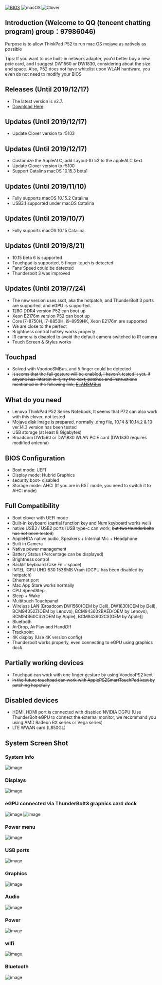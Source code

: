 [![BIOS](https://img.shields.io/badge/BIOS-1.31-brightgreen.svg)](https://pcsupport.lenovo.com/us/en/products/LAPTOPS-AND-NETBOOKS/THINKPAD-P-SERIES-LAPTOPS/THINKPAD-P52-TYPE-20M9-20MA/20M9/downloads/DS504024)
![macOS](https://img.shields.io/badge/macOS-10.15.3-orange.svg)
![Clover](https://img.shields.io/badge/Clover-r5103-yellowgreen.svg)
## Introduction (Welcome to QQ (tencent chatting program) group：97986046)
Purpose is to allow ThinkPad P52 to run mac OS mojave as natively as possible

Tips: If you want to use built-in network adapter, you'd better buy a new pcie card, and I suggest DW1560 or DW1830, considering about the size and space. Also, P52 does not have whitelist upon WLAN hardware, you even do not need to modify your BIOS

## Releases (Until 2019/12/17)
- The latest version is v2.7.
- [Download Here](https://github.com/liuyishengalan/ThinkPad-P52-Hackintosh-10.15.x/releases/download/2.8/EFI.zip)

## Updates (Until 2019/12/17)
- Update Clover version to r5103

## Updates (Until 2019/12/17)
- Customize the AppleALC, add Layout-ID 52 to the appleALC kext.
- Update Clover version to r5100
- Support Catalina macOS 10.15.3 beta1

## Updates (Until 2019/11/10)
- Fully supports macOS 10.15.2 Catalina
- USB3.1 supported under macOS Catalina
## Updates (Until 2019/10/7)
- Fully supports macOS 10.15 Catalina
## Updates (Until 2019/8/21)
- 10.15 beta 6 is supported
- Touchpad is supported, 5 finger-touch is detected
- Fans Speed could be detected
- Thunderbolt 3 was improved

## Updates (Until 2019/7/24)
- The new version uses ssdt, aka the hotpatch, and ThunderBolt 3 ports are supported, and eGPU is supported.
- 128G DDR4 version P52 can boot up
- Xeon E2176m version P52 can boot up
- Core i7-8750H, i7-8850H, i9-8959HK, Xeon E2176m are supported
- We are close to the perfect
- Brightness control hotkey works properly
- IR camera is disabled to avoid the default camera switched to IR camera
- Touch Screen & Stylus works

## Touchpad
- Solved with VoodooSMBus, and 5 finger could be detected
- ~~It seems that the full gesture will be enabled, I haven't tested it yet. If anyone has interest in it, try the kext, patches and instructions mentioned in the following link, [ELANSMBus](https://github.com/gokula/ELANSMBus)~~
## What do you need
- Lenovo ThinkPad P52 Series Notebook, It seems that P72 can also work with this clover, not tested
- Mojave disk image is prepared, normally .dmg file, 10.14 & 10.14.2 & 10 ver.14.3 version has been tested
- USB storage (at least 8 Gigabytes)
- Broadcom DW1560 or DW1830 WLAN PCIE card (DW1830 requires modified antenna)

## BIOS Configuration
- Boot mode: UEFI
- Display mode: Hubrid Graphics
- security boot- disabled
- Storage mode: AHCI (If you are in RST mode, you need to switch it to AHCI mode)

## Full Compatibility
- Boot clover with UEFI mode
- Built-in keyboard (partial function key and Num keyboard works well)
- native USB3 / USB2 ports (USB type-c can work, ~~but two thunderbolts has not been tested~~)
- AppleHDA native audio, Speakers + Internal Mic + Headphone
- Built in Camera
- Native power management
- Battery Status (Percentage can be displayed)
- Brightness control 
- Backlit keyboard (Use Fn + space)
- INTEL iGPU UHD 630 1536MB Vram (DGPU has been disabled by hotpatch)
- Ethernet port
- Mac App Store works normally
- CPU SpeedStep
- Sleep + Wake
- Multitouch Touchpanel
- Wireless LAN [Broadcom DW1560(OEM by Dell), DW1830(OEM by Dell), BCM94352Z(OEM by Lenovo), BCM943602BAED(OEM by Lenovo), BCM94360CS2(OEM by Apple), BCM943602CS(OEM by Apple)]
- Bluetooth
- AirDrop, AirPlay and HandOff
- Trackpoint
- 4K display (Use 4K version config)
- Thunderbolt works properly, even connecting to eGPU using graphics dock.
## Partially working devices
- ~~Touchpad can work with one finger gesture by using VoodooPS2 kext~~
- ~~in the future touchpad can work with ApplePS2SmartTouchPad kext by patching hopefully~~

## Disabled devices
- HDMI, HDMI port is connected with disabled NVIDIA DGPU (Use ThunderBolt eGPU to connect the external monitor, we recommand you using AMD Radeon RX series or Vega series)
- LTE WWAN card (L850GL)

## System Screen Shot
### System Info
![image](https://github.com/liuyishengalan/ThinkPad-P52-Hackintosh-10.14.X-/blob/master/Screen%20Shot/System%20Info_10.15.2.png)
### Displays
![image](https://github.com/liuyishengalan/ThinkPad-P52-Hackintosh-10.14.X-/blob/master/Screen%20Shot/Display%20Info.png)
### eGPU connected via ThunderBolt3 graphics card dock
![image](https://github.com/liuyishengalan/ThinkPad-P52-Hackintosh-10.14.X-/blob/master/Screen%20Shot/eGPU1.jpg)
![image](https://github.com/liuyishengalan/ThinkPad-P52-Hackintosh-10.14.X-/blob/master/Screen%20Shot/eGPU2.jpg)
### Power menu
![image](https://github.com/liuyishengalan/ThinkPad-P52-Hackintosh-10.14.X-/blob/master/Screen%20Shot/Power%20menu.png)
### USB ports
![image](https://github.com/liuyishengalan/ThinkPad-P52-Hackintosh-10.14.X-/blob/master/Screen%20Shot/USB%20ports.png)
### Graphics
![image](https://github.com/liuyishengalan/ThinkPad-P52-Hackintosh-10.14.X-/blob/master/Screen%20Shot/Graphics.png)
### Audio
![image](https://github.com/liuyishengalan/ThinkPad-P52-Hackintosh-10.14.X-/blob/master/Screen%20Shot/Audio.png)
### Power
![image](https://github.com/liuyishengalan/ThinkPad-P52-Hackintosh-10.14.X-/blob/master/Screen%20Shot/Power.png)
### wifi
![image](https://github.com/liuyishengalan/ThinkPad-P52-Hackintosh-10.14.X-/blob/master/Screen%20Shot/Wifi.png)
### Bluetooth
![image](https://github.com/liuyishengalan/ThinkPad-P52-Hackintosh-10.14.X-/blob/master/Screen%20Shot/Bluetooth.png)


